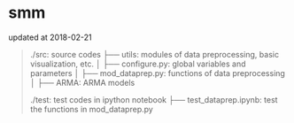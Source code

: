 # smm

updated at 2018-02-21

> ./src: source codes 
>  ├── utils: modules of data preprocessing, basic visualization, etc.
>  │   ├── configure.py: global variables and parameters
>  │   ├── mod_dataprep.py: functions of data preprocessing
>  │
>  ├── ARMA: ARMA models
>
>./test: test codes in ipython notebook
>  ├── test_dataprep.ipynb: test the functions in mod_dataprep.py



